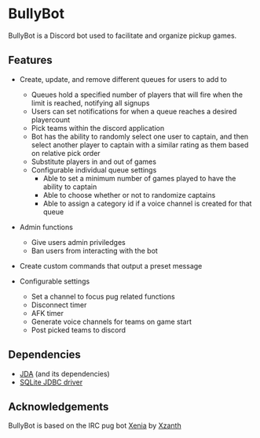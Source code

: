 # BullyBot
BullyBot is a Discord bot used to facilitate and organize pickup games.

## Features
- Create, update, and remove different queues for users to add to
  - Queues hold a specified number of players that will fire when the limit is reached, notifying all signups
  - Users can set notifications for when a queue reaches a desired playercount
  - Pick teams within the discord application
  - Bot has the ability to randomly select one user to captain, and then select another player to captain with a similar rating as them based on relative pick order
  - Substitute players in and out of games
  - Configurable individual queue settings
    - Able to set a minimum number of games played to have the ability to captain
	- Able to choose whether or not to randomize captains
	- Able to assign a category id if a voice channel is created for that queue
	
- Admin functions
  - Give users admin priviledges
  - Ban users from interacting with the bot

- Create custom commands that output a preset message

- Configurable settings
  - Set a channel to focus pug related functions
  - Disconnect timer
  - AFK timer
  - Generate voice channels for teams on game start
  - Post picked teams to discord

## Dependencies
- [JDA](https://github.com/DV8FromTheWorld/JDA) (and its dependencies)
- [SQLite JDBC driver](https://github.com/xerial/sqlite-jdbc)

## Acknowledgements
BullyBot is based on the IRC pug bot [Xenia](https://github.com/xzanth/pugbot) by [Xzanth](https://github.com/xzanth)
